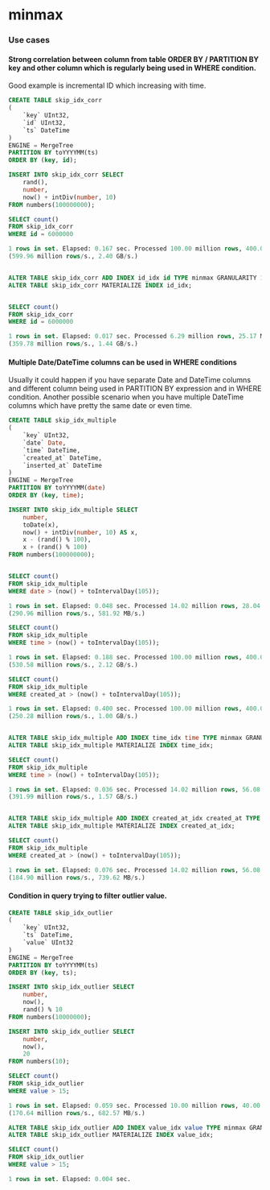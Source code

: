 # minmax

### Use cases

#### Strong correlation between column from table ORDER BY / PARTITION BY key and other column which is regularly being used in WHERE condition.

Good example is incremental ID which increasing with time.

```sql
CREATE TABLE skip_idx_corr
(
    `key` UInt32,
    `id` UInt32,
    `ts` DateTime
)
ENGINE = MergeTree
PARTITION BY toYYYYMM(ts)
ORDER BY (key, id);

INSERT INTO skip_idx_corr SELECT
    rand(),
    number,
    now() + intDiv(number, 10)
FROM numbers(100000000);

SELECT count()
FROM skip_idx_corr
WHERE id = 6000000

1 rows in set. Elapsed: 0.167 sec. Processed 100.00 million rows, 400.00 MB 
(599.96 million rows/s., 2.40 GB/s.)


ALTER TABLE skip_idx_corr ADD INDEX id_idx id TYPE minmax GRANULARITY 10;
ALTER TABLE skip_idx_corr MATERIALIZE INDEX id_idx;


SELECT count()
FROM skip_idx_corr
WHERE id = 6000000

1 rows in set. Elapsed: 0.017 sec. Processed 6.29 million rows, 25.17 MB 
(359.78 million rows/s., 1.44 GB/s.)
```

#### Multiple Date/DateTime columns can be used in WHERE conditions

Usually it could happen if you have separate Date and DateTime columns and different column being used in PARTITION BY expression and in WHERE condition. Another possible scenario when you have multiple DateTime columns which have pretty the same date or even time.

```sql
CREATE TABLE skip_idx_multiple
(
    `key` UInt32,
    `date` Date,
    `time` DateTime,
    `created_at` DateTime,
    `inserted_at` DateTime
)
ENGINE = MergeTree
PARTITION BY toYYYYMM(date)
ORDER BY (key, time);

INSERT INTO skip_idx_multiple SELECT
    number,
    toDate(x),
    now() + intDiv(number, 10) AS x,
    x - (rand() % 100),
    x + (rand() % 100)
FROM numbers(100000000);


SELECT count()
FROM skip_idx_multiple
WHERE date > (now() + toIntervalDay(105));

1 rows in set. Elapsed: 0.048 sec. Processed 14.02 million rows, 28.04 MB 
(290.96 million rows/s., 581.92 MB/s.)

SELECT count()
FROM skip_idx_multiple
WHERE time > (now() + toIntervalDay(105));

1 rows in set. Elapsed: 0.188 sec. Processed 100.00 million rows, 400.00 MB 
(530.58 million rows/s., 2.12 GB/s.)

SELECT count()
FROM skip_idx_multiple
WHERE created_at > (now() + toIntervalDay(105));

1 rows in set. Elapsed: 0.400 sec. Processed 100.00 million rows, 400.00 MB 
(250.28 million rows/s., 1.00 GB/s.)


ALTER TABLE skip_idx_multiple ADD INDEX time_idx time TYPE minmax GRANULARITY 1000;
ALTER TABLE skip_idx_multiple MATERIALIZE INDEX time_idx;

SELECT count()
FROM skip_idx_multiple
WHERE time > (now() + toIntervalDay(105));

1 rows in set. Elapsed: 0.036 sec. Processed 14.02 million rows, 56.08 MB 
(391.99 million rows/s., 1.57 GB/s.)


ALTER TABLE skip_idx_multiple ADD INDEX created_at_idx created_at TYPE minmax GRANULARITY 1000;
ALTER TABLE skip_idx_multiple MATERIALIZE INDEX created_at_idx;

SELECT count()
FROM skip_idx_multiple
WHERE created_at > (now() + toIntervalDay(105));

1 rows in set. Elapsed: 0.076 sec. Processed 14.02 million rows, 56.08 MB 
(184.90 million rows/s., 739.62 MB/s.)
```

#### Condition in query trying to filter outlier value.

```sql
CREATE TABLE skip_idx_outlier
(
    `key` UInt32,
    `ts` DateTime,
    `value` UInt32
)
ENGINE = MergeTree
PARTITION BY toYYYYMM(ts)
ORDER BY (key, ts);

INSERT INTO skip_idx_outlier SELECT
    number,
    now(),
    rand() % 10
FROM numbers(10000000);

INSERT INTO skip_idx_outlier SELECT
    number,
    now(),
    20
FROM numbers(10);

SELECT count()
FROM skip_idx_outlier
WHERE value > 15;

1 rows in set. Elapsed: 0.059 sec. Processed 10.00 million rows, 40.00 MB 
(170.64 million rows/s., 682.57 MB/s.)

ALTER TABLE skip_idx_outlier ADD INDEX value_idx value TYPE minmax GRANULARITY 10;
ALTER TABLE skip_idx_outlier MATERIALIZE INDEX value_idx;

SELECT count()
FROM skip_idx_outlier
WHERE value > 15;

1 rows in set. Elapsed: 0.004 sec.
```



